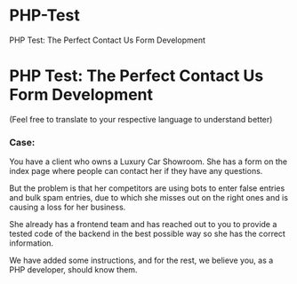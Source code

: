 # PHP-Test
PHP Test: The Perfect Contact Us Form Development
# PHP Test: The Perfect Contact Us Form Development

(Feel free to translate to your respective language to understand better)

### Case:

 You have a client who owns a Luxury Car Showroom. She has a form on the index page where people can contact her if they have any questions.

But the problem is that her competitors are using bots to enter false entries and bulk spam entries, due to which she misses out on the right ones and is causing a loss for her business.

She already has a frontend team and has reached out to you to provide a tested code of the backend  in the best possible way so she has the correct information.

We have added some instructions, and for the rest, we believe you, as a PHP developer, should know them.
